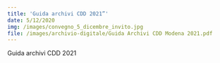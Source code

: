 ```yaml
---
title: 'Guida archivi CDD 2021”'
date: 5/12/2020
img: /images/convegno_5_dicembre_invito.jpg
file: /images/archivio-digitale/Guida Archivi CDD Modena 2021.pdf
---
```

Guida archivi CDD 2021
